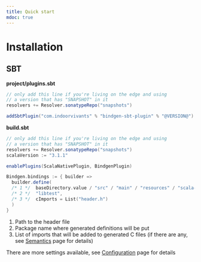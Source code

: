 ```yaml
---
title: Quick start
mdoc: true
---
```


# Installation

## SBT

**project/plugins.sbt**
```scala
// only add this line if you're living on the edge and using 
// a version that has "SNAPSHOT" in it
resolvers += Resolver.sonatypeRepo("snapshots")

addSbtPlugin("com.indoorvivants" % "bindgen-sbt-plugin" % "@VERSION@")
```

**build.sbt**

```scala
// only add this line if you're living on the edge and using 
// a version that has "SNAPSHOT" in it
resolvers += Resolver.sonatypeRepo("snapshots")
scalaVersion := "3.1.1"

enablePlugins(ScalaNativePlugin, BindgenPlugin)

Bindgen.bindings := { builder =>
  builder.define(
  /* 1 */  baseDirectory.value / "src" / "main" / "resources" / "scala-native" / "header.h",
  /* 2 */  "libtest",
  /* 3 */  cImports = List("header.h")
  )
}
```

1. Path to the header file
2. Package name where generated definitions will be put
3. List of imports that will be added to generated C files (if there are any, see [Semantics](/semantics) page for details)

There are more settings available, see [Configuration](/configuration#sbt-plugin) page for details
